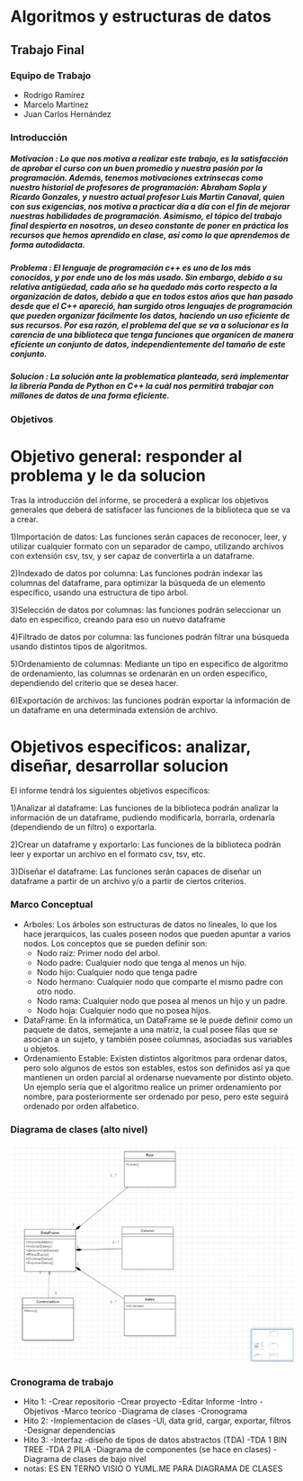 Algoritmos y estructuras de datos
=================================

Trabajo Final
-------------

### Equipo de Trabajo
* Rodrigo Ramírez
* Marcelo Martínez
* Juan Carlos Hernández

### Introducción
##### Motivacion : Lo que nos motiva a realizar este trabajo, es la satisfacción de aprobar el curso con un buen promedio y nuestra pasión por la programación. Además, tenemos motivaciones extrínsecas como nuestro historial de profesores de programación: Abraham Sopla y Ricardo Gonzales, y nuestro actual profesor Luis Martin Canaval, quien con sus exigencias, nos motiva a practicar día a día con el fin de mejorar nuestras habilidades de programación. Asimismo, el tópico del trabajo final despierta en nosotros, un deseo constante de poner en práctica los recursos que hemos aprendido en clase, así como lo que aprendemos de forma autodidacta.
##### Problema : El lenguaje de programación c++ es uno de los más conocidos, y por ende uno de los más usado. Sin embargo, debido a su relativa antigüedad, cada año se ha quedado más corto respecto a la organización de datos, debido a que en todos estos años que han pasado desde que el C++ apareció, han surgido otros lenguajes de programación que pueden organizar fácilmente los datos, haciendo un uso eficiente de sus recursos. Por esa razón, el problema del que se va a solucionar es la carencia de una biblioteca que tenga funciones que organicen de manera eficiente un conjunto de datos, independientemente del tamaño de este conjunto. 
##### Solucion : La solución ante la problematica planteada, será implementar la librería Panda de Python en C++ la cuál nos permitirá trabajar con millones de datos de una forma eficiente.

### Objetivos
# Objetivo general: responder al problema y le da solucion
Tras la introducción del informe, se procederá a explicar los objetivos generales que deberá de satisfacer las funciones de la biblioteca que se va a crear.

1)Importación de datos: Las funciones serán capaces de reconocer, leer, y utilizar cualquier formato con un separador de campo, utilizando archivos con extensión csv, tsv, y ser capaz de convertirla a un dataframe.

2)Indexado de datos por columna: Las funciones podrán indexar las columnas del dataframe, para optimizar la búsqueda de un elemento específico, usando una estructura de tipo árbol.

3)Selección de datos por columnas: las funciones podrán seleccionar un dato en especifico, creando para eso un nuevo dataframe

4)Filtrado de datos por columna: las funciones podrán filtrar una búsqueda usando distintos tipos de algoritmos.

5)Ordenamiento de columnas: Mediante un tipo en especifico de algoritmo de ordenamiento, las columnas se ordenarán en un orden especifico, dependiendo del criterio que se desea hacer.

6)Exportación de archivos: las funciones podrán exportar la información de un dataframe en una determinada extensión de archivo.

# Objetivos especificos: analizar, diseñar, desarrollar solucion
El informe tendrá los siguientes objetivos específicos:

1)Analizar al dataframe: Las funciones de la biblioteca podrán analizar la información de un dataframe, pudiendo modificarla, borrarla, ordenarla (dependiendo de un filtro) o exportarla.

2)Crear un dataframe y exportarlo: Las funciones de la biblioteca podrán leer y exportar un archivo en el formato csv, tsv, etc.

3)Diseñar el dataframe: Las funciones serán capaces de diseñar un dataframe a partir de un archivo y/o a partir de ciertos criterios.

### Marco Conceptual
* Arboles: Los árboles son estructuras de datos no lineales, lo que los hace jerarquicos, las cuales poseen nodos que pueden apuntar a varios nodos. Los conceptos que se pueden definir son: 
  * Nodo raiz: Primer nodo del arbol.
  * Nodo padre: Cualquier nodo que tenga al menos un hijo.
  * Nodo hijo: Cualquier nodo que tenga padre
  * Nodo hermano: Cualquier nodo que comparte el mismo padre con otro nodo.
  * Nodo rama: Cualquier nodo que posea al menos un hijo y un padre.
  * Nodo hoja: Cualquier nodo que no posea hijos.
* DataFrame: En la informática, un DataFrame se le puede definir como un paquete de datos, semejante a una matriz, la cual posee filas que se asocian a un sujeto, y también posee columnas, asociadas sus variables u objetos.
* Ordenamiento Estable: Existen distintos algoritmos para ordenar datos, pero solo algunos de estos son estables, estos son definidos así ya que mantienen un orden parcial al ordenarse nuevamente por distinto objeto. Un ejemplo sería que el algoritmo realice un primer ordenamiento por nombre, para posteriormente ser ordenado por peso, pero este seguirá ordenado por orden alfabetico.
### Diagrama de clases (alto nivel)
![Diagrama de Clases](https://github.com/8rb/FDS5/blob/master/Diagrama_De_Clases_(Alto_Nivel).jpeg)

### Cronograma de trabajo
* Hito 1:
-Crear repositorio
-Crear proyecto
-Editar Informe
  -Intro
  -Objetivos
  -Marco teorico
  -Diagrama de clases
  -Cronograma
* Hito 2:
  -Implementacion de clases
  -UI, data grid, cargar, exportar, filtros
  -Designar dependencias
* Hito 3:
  -Interfaz
  -diseño de tipos de datos abstractos (TDA)
  -TDA 1 BIN TREE
  -TDA 2 PILA
  -Diagrama de componentes (se hace en clases)
  -Diagrama de clases de bajo nivel
* notas:
 ES EN TERNO
 VISIO O YUML.ME PARA DIAGRAMA DE CLASES
 
  
